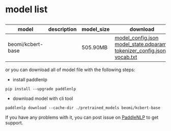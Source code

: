 #  model list

##  

| model  | description | model_size  | download         |
| --- | --- | --- | --- |
|beomi/kcbert-base|  | 505.90MB | [model_config.json](https://bj.bcebos.com/paddlenlp/models/community/beomi/kcbert-base/model_config.json)<br>[model_state.pdparams](https://bj.bcebos.com/paddlenlp/models/community/beomi/kcbert-base/model_state.pdparams)<br>[tokenizer_config.json](https://bj.bcebos.com/paddlenlp/models/community/beomi/kcbert-base/tokenizer_config.json)<br>[vocab.txt](https://bj.bcebos.com/paddlenlp/models/community/beomi/kcbert-base/vocab.txt) |

or you can download all of model file with the following steps:

* install paddlenlp

```shell
pip install --upgrade paddlenlp
```

* download model with cli tool

```shell
paddlenlp download --cache-dir ./pretrained_models beomi/kcbert-base
```

If you have any problems with it, you can post issue on [PaddleNLP](https://github.com/PaddlePaddle/PaddleNLP) to get support.
